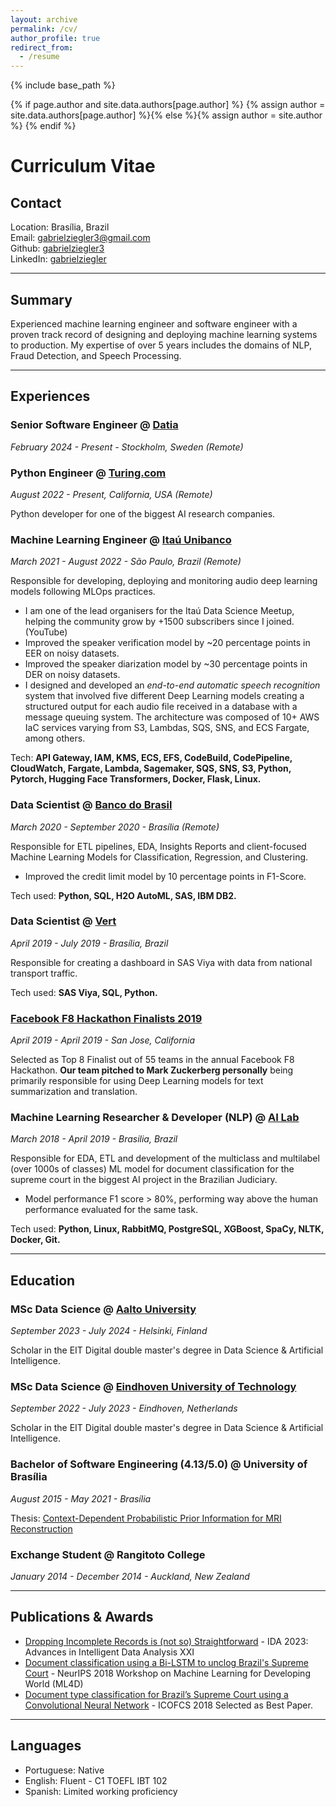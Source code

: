 ```yaml
---
layout: archive
permalink: /cv/
author_profile: true
redirect_from:
  - /resume
---
```


{% include base_path %}

{% if page.author and site.data.authors[page.author] %}
  {% assign author = site.data.authors[page.author] %}{% else %}{% assign author = site.author %}
{% endif %}

# Curriculum Vitae

## Contact

Location: Brasília, Brazil<br>
Email: gabrielziegler3@gmail.com<br>
Github: [gabrielziegler3](https://github.com/gabrielziegler3/)<br>
LinkedIn: [gabrielziegler](https://www.linkedin.com/in/gabrielziegler/)

___

## Summary

Experienced machine learning engineer and software engineer with a proven track record of designing and deploying machine learning systems to production. My expertise of over 5 years includes the domains of NLP, Fraud Detection, and Speech Processing.

___

## Experiences

### Senior Software Engineer @ [Datia](https://www.datia.app/)

_February 2024 - Present - Stockholm, Sweden (Remote)_

### Python Engineer @ [Turing.com](https://www.turing.com/)

_August 2022 - Present, California, USA (Remote)_

Python developer for one of the biggest AI research companies.

### Machine Learning Engineer @ [Itaú Unibanco](https://en.wikipedia.org/wiki/Ita%C3%BA_Unibanco)

_March 2021 - August 2022 - São Paulo, Brazil (Remote)_

Responsible for developing, deploying and monitoring audio deep learning models following MLOps practices.
* I am one of the lead organisers for the Itaú Data Science Meetup, helping the community grow by +1500 subscribers since I joined. (YouTube)
* Improved the speaker verification model by ~20 percentage points in EER on noisy datasets.
* Improved the speaker diarization model by ~30 percentage points in DER on noisy datasets.
* I designed and developed an _end-to-end automatic speech recognition_ system that involved five different Deep Learning models creating a structured output for each audio file received in a database with a message queuing system. The architecture was composed of 10+ AWS IaC services varying from S3, Lambdas, SQS, SNS, and ECS Fargate, among others.

Tech: **API Gateway, IAM, KMS, ECS, EFS, CodeBuild, CodePipeline, CloudWatch, Fargate, Lambda, Sagemaker,  SQS, SNS, S3, Python, Pytorch, Hugging Face Transformers, Docker, Flask, Linux.**

### Data Scientist @ [Banco do Brasil](https://www.bb.com.br/pbb/pagina-inicial/atendimento/bb-no-mundo/about-us#/)

_March 2020 - September 2020 - Brasília (Remote)_

Responsible for ETL pipelines, EDA, Insights Reports and client-focused Machine Learning Models for Classification, Regression, and Clustering.
* Improved the credit limit model by 10 percentage points in F1-Score.

Tech used: **Python, SQL, H2O AutoML, SAS, IBM DB2.**

### Data Scientist @ [Vert](https://vert.com.br/)

_April 2019 - July 2019 - Brasília, Brazil_

Responsible for creating a dashboard in SAS Viya with data from national transport traffic.

Tech used: **SAS Viya, SQL, Python.**

### [Facebook F8 Hackathon Finalists 2019](https://www.facebook.com/watch/?ref=saved&v=432443067305810&t=2205)

_April 2019 - April 2019 - San Jose, California_

Selected as Top 8 Finalist out of 55 teams in the annual Facebook F8 Hackathon.
**Our team pitched to Mark Zuckerberg personally** being primarily responsible for using Deep Learning models for text summarization and translation.

### Machine Learning Researcher & Developer (NLP) @ [AI Lab](https://ailab.unb.br/)

_March 2018 - April 2019 - Brasilia, Brazil_

Responsible for EDA, ETL and development of the multiclass and multilabel (over 1000s of classes) ML model for document classification for the supreme court in the biggest AI project in the Brazilian Judiciary.
* Model performance F1 score > 80%, performing way above the human performance evaluated for the same task.

Tech used: **Python, Linux, RabbitMQ, PostgreSQL, XGBoost, SpaCy, NLTK, Docker, Git.**

___

## Education

### MSc Data Science @ [Aalto University](https://www.aalto.fi/en/aalto-university)

_September 2023 - July 2024 - Helsinki, Finland_

Scholar in the EIT Digital double master's degree in Data Science & Artificial Intelligence.

### MSc Data Science @ [Eindhoven University of Technology](https://www.tue.nl/en/education/?gclid=CjwKCAjwivemBhBhEiwAJxNWN-0e8eFIGUuX-g6QhU_XCij4glyJLzqvcR9ucu8I07kVRXRIURZRaRoCKJgQAvD_BwE)

_September 2022 - July 2023 - Eindhoven, Netherlands_

Scholar in the EIT Digital double master's degree in Data Science & Artificial Intelligence.

### Bachelor of Software Engineering (4.13/5.0) @ University of Brasília

_August 2015 - May 2021 - Brasília_

Thesis: [Context-Dependent Probabilistic Prior Information for MRI Reconstruction](https://gabrielziegler3.github.io/publication/codeppi)

### Exchange Student @ Rangitoto College

_January 2014 - December 2014 - Auckland, New Zealand_

___

## Publications & Awards

* [Dropping Incomplete Records is (not so) Straightforward](https://link.springer.com/chapter/10.1007/978-3-031-30047-9_30) - IDA 2023: Advances in Intelligent Data Analysis XXI
* [Document classification using a Bi-LSTM to unclog Brazil's Supreme Court](https://arxiv.org/abs/1811.11569) - NeurIPS 2018 Workshop on Machine Learning for Developing World (ML4D)
* [Document type classification for Brazil’s Supreme Court using a Convolutional Neural Network](http://icofcs.org/2018/papers-published-001.html) - ICOFCS 2018 Selected as Best Paper.

___

## Languages

- Portuguese: Native
- English: Fluent - C1 TOEFL IBT 102
- Spanish: Limited working proficiency
